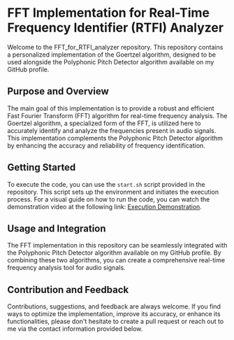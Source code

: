 # FFT Implementation for Real-Time Frequency Identifier (RTFI) Analyzer

Welcome to the FFT_for_RTFI_analyzer repository. This repository contains a personalized implementation of the Goertzel algorithm, designed to be used alongside the Polyphonic Pitch Detector algorithm available on my GitHub profile.

## Purpose and Overview

The main goal of this implementation is to provide a robust and efficient Fast Fourier Transform (FFT) algorithm for real-time frequency analysis. The Goertzel algorithm, a specialized form of the FFT, is utilized here to accurately identify and analyze the frequencies present in audio signals. This implementation complements the Polyphonic Pitch Detector algorithm by enhancing the accuracy and reliability of frequency identification.

## Getting Started

To execute the code, you can use the `start.sh` script provided in the repository. This script sets up the environment and initiates the execution process. For a visual guide on how to run the code, you can watch the demonstration video at the following link: [Execution Demonstration](https://youtu.be/w8N4eMQA5dQ).

## Usage and Integration

The FFT implementation in this repository can be seamlessly integrated with the Polyphonic Pitch Detector algorithm available on my GitHub profile. By combining these two algorithms, you can create a comprehensive real-time frequency analysis tool for audio signals.

## Contribution and Feedback

Contributions, suggestions, and feedback are always welcome. If you find ways to optimize the implementation, improve its accuracy, or enhance its functionalities, please don't hesitate to create a pull request or reach out to me via the contact information provided below.

